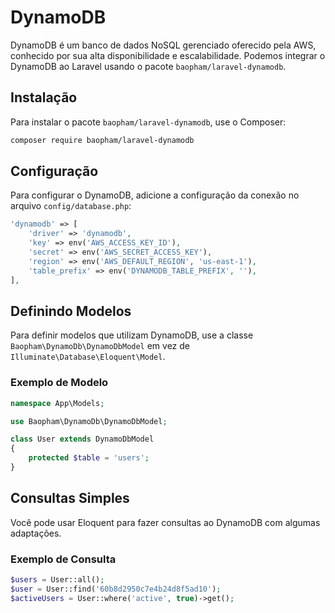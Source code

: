# DynamoDB

DynamoDB é um banco de dados NoSQL gerenciado oferecido pela AWS, conhecido por sua alta disponibilidade e escalabilidade. Podemos integrar o DynamoDB ao Laravel usando o pacote `baopham/laravel-dynamodb`.

## Instalação

Para instalar o pacote `baopham/laravel-dynamodb`, use o Composer:

```bash
composer require baopham/laravel-dynamodb
```

## Configuração

Para configurar o DynamoDB, adicione a configuração da conexão no arquivo `config/database.php`:

```php
'dynamodb' => [
    'driver' => 'dynamodb',
    'key' => env('AWS_ACCESS_KEY_ID'),
    'secret' => env('AWS_SECRET_ACCESS_KEY'),
    'region' => env('AWS_DEFAULT_REGION', 'us-east-1'),
    'table_prefix' => env('DYNAMODB_TABLE_PREFIX', ''),
],
```

## Definindo Modelos

Para definir modelos que utilizam DynamoDB, use a classe `Baopham\DynamoDb\DynamoDbModel` em vez de `Illuminate\Database\Eloquent\Model`.

### Exemplo de Modelo

```php
namespace App\Models;

use Baopham\DynamoDb\DynamoDbModel;

class User extends DynamoDbModel
{
    protected $table = 'users';
}
```

## Consultas Simples

Você pode usar Eloquent para fazer consultas ao DynamoDB com algumas adaptações.

### Exemplo de Consulta

```php
$users = User::all();
$user = User::find('60b8d2950c7e4b24d8f5ad10');
$activeUsers = User::where('active', true)->get();
```
